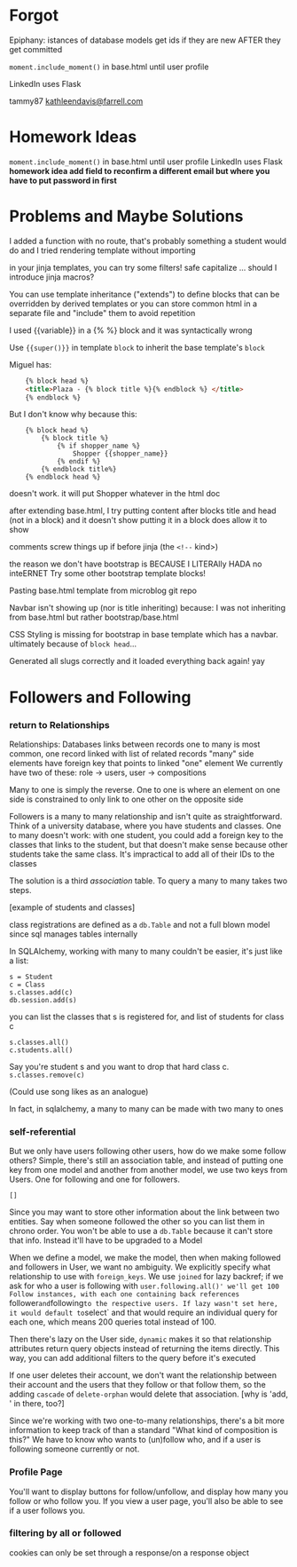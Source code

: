 Forgot
======
Epiphany: istances of database models get ids if they are new AFTER they get committed

`moment.include_moment()` in base.html until user profile

LinkedIn uses Flask

tammy87
kathleendavis@farrell.com


Homework Ideas
======
`moment.include_moment()` in base.html until user profile
LinkedIn uses Flask
**homework idea add field to reconfirm a different email but where you have to put password in first**

Problems and Maybe Solutions
===================

I added a function with no route, that's probably something a student would do
and I tried rendering template without importing

in your jinja templates, you can try some filters! safe capitalize ...
should I introduce jinja macros?

You can use template inheritance ("extends") to define blocks that can be overridden by derived templates
or you can store common html in a separate file and "include" them to avoid repetition

I used {{variable}} in a {% %} block and it was syntactically wrong

Use `{{super()}}` in template `block` to inherit the base template's `block`

Miguel has:

```html
    {% block head %}
    <title>Plaza - {% block title %}{% endblock %} </title>
    {% endblock %}
```

But I don't know why because this:

```
    {% block head %}
        {% block title %}
            {% if shopper_name %}
                Shopper {{shopper_name}}
            {% endif %}
        {% endblock title%}
    {% endblock head %}
```

doesn't work. it will put Shopper whatever in the html doc

after extending base.html, I try putting content after blocks title and head (not in a block) and it doesn't show
putting it in a block does allow it to show

comments screw things up if before jinja (the `<!--` kind>)

the reason we don't have bootstrap is BECAUSE I LITERAlly HADA no inteERNET
Try some other bootstrap template blocks!

Pasting base.html template from microblog git repo

Navbar isn't showing up (nor is title inheriting) because: I was not inheriting from base.html but rather bootstrap/base.html

CSS Styling is missing for bootstrap in base template which has a navbar. ultimately because of `block head`...

Generated all slugs correctly and it loaded everything back again! yay

Followers and Following
============================

### return to Relationships

Relationships: Databases links between records
    one to many is most common, one record linked with list of related records
    "many" side elements have foreign key that points to linked "one" element
We currently have two of these: role -> users, user -> compositions

Many to one is simply the reverse. One to one is where an element on one side is constrained to only link to one other on the opposite side

Followers is a many to many relationship and isn't quite as straightforward. Think of a university database, where you have students and classes. One to many doesn't work: with one student, you could add a foreign key to the classes that links to the student, but that doesn't make sense because other students take the same class. It's impractical to add all of their IDs to the classes

The solution is a third *association* table. To query a many to many takes two steps.

[example of students and classes]

class registrations are defined as a `db.Table` and not a full blown model since sql manages tables internally

In SQLAlchemy, working with many to many couldn't be easier, it's just like a list:

```
s = Student
c = Class
s.classes.add(c)
db.session.add(s)
```

you can list the classes that s is registered for, and list of students for class c

```
s.classes.all()
c.students.all()
```

Say you're student s and you want to drop that hard class c. `s.classes.remove(c)`

(Could use song likes as an analogue)

In fact, in sqlalchemy, a many to many can be made with two many to ones

### self-referential

But we only have users following other users, how do we make some follow others? Simple, there's still an association table, and instead of putting one key from one model and another from another model, we use two keys from Users. One for following and one for followers.

`[]`

Since you may want to store other information about the link between two entities. Say when someone followed the other so you can list them in chrono order. You won't be able to use a `db.Table` because it can't store that info. Instead it'll have to be upgraded to a Model

When we define a model, we make the model, then when making followed and followers in User, we want no ambiguity. We explicitly specify what relationship to use with `foreign_keys`. We use `joined` for lazy backref; if we ask for who a user is following with `user.following.all()' we'll get 100 Follow instances, with each one containing back references `follower` and `following` to the respective users. If lazy wasn't set here, it would default to `select` and that would require an individual query for each one, which means 200 queries total instead of 100.

Then there's lazy on the User side, `dynamic` makes it so that relationship attributes return query objects instead of returning the items directly. This way, you can add additional filters to the query before it's executed

If one user deletes their account, we don't want the relationship between their account and the users that they follow or that follow them, so the adding `cascade` of `delete-orphan` would delete that association. [why is 'add, ' in there, too?]

Since we're working with two one-to-many relationships, there's a bit more information to keep track of than a standard "What kind of composition is this?" We have to know who wants to (un)follow who, and if a user is following someone currently or not.

### Profile Page

You'll want to display buttons for follow/unfollow, and display how many you follow or who follow you. If you view a user page, you'll also be able to see if a user follows you.



### filtering by all or followed
cookies can only be set through a response/on a response object
